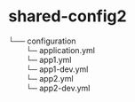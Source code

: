 # shared-config2
 
└── configuration<br />
&nbsp;&emsp;&emsp;└─ application.yml<br />
&nbsp;&emsp;&emsp;└─ app1.yml<br />
&nbsp;&emsp;&emsp;└─ app1-dev.yml<br />
&nbsp;&emsp;&emsp;└─ app2.yml<br />
&nbsp;&emsp;&emsp;└─ app2-dev.yml<br />
